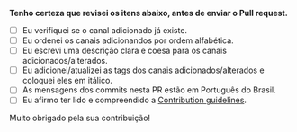 **Tenho certeza que revisei os itens abaixo, antes de enviar o Pull request.**

- [ ] Eu verifiquei se o canal adicionado já existe.
- [ ] Eu ordenei os canais adicionandos por ordem alfabética.
- [ ] Eu escrevi uma descrição clara e coesa para os canais adicionados/alterados.
- [ ] Eu adicionei/atualizei as tags dos canais adicionados/alterados e coloquei eles em itálico.
- [ ] As mensagens dos commits nesta PR estão em Português do Brasil.
- [ ] Eu afirmo ter lido e compreendido a [Contribution guidelines](https://github.com/carolcodes/youtube-br-desenvolvimento/blob/master/CONTRIBUTING.md).

Muito obrigado pela sua contribuição!
